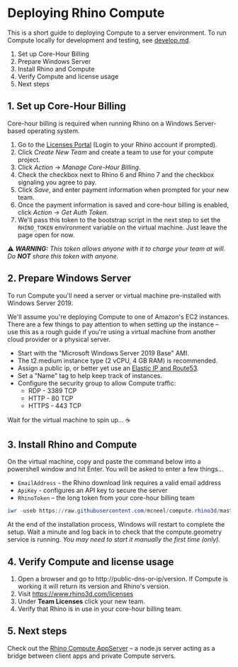 # Deploying Rhino Compute

This is a short guide to deploying Compute to a server environment. To run Compute locally for development and testing, see [develop.md](develop.md).

1. Set up Core-Hour Billing
2. Prepare Windows Server
3. Install Rhino and Compute
4. Verify Compute and license usage
5. Next steps

## 1. Set up Core-Hour Billing

Core-hour billing is required when running Rhino on a Windows Server-based operating system.

1. Go to the [Licenses Portal](https://www.rhino3d.com/licenses?_forceEmpty=true) (Login to your Rhino account if prompted).
2. Click _Create New Team_ and create a team to use for your compute project.
3. Click _Action_ -> _Manage Core-Hour Billing_.
4. Check the checkbox next to Rhino 6 and Rhino 7 and the checkbox signaling you agree to pay.
5. Click _Save_, and enter payment information when prompted for your new team.
6. Once the payment information is saved and core-hour billing is enabled, click _Action_ -> _Get Auth Token_.
7. We'll pass this token to the bootstrap script in the next step to set the `RHINO_TOKEN` environment variable on the virtual machine. Just leave the page open for now.

⚠️ _**WARNING:** This token allows anyone with it to charge your team at will. Do **NOT** share this token with anyone._

## 2. Prepare Windows Server

To run Compute you'll need a server or virtual machine pre-installed with Windows Server 2019.

We'll assume you're deploying Compute to one of Amazon's EC2 instances. There are a few things to pay attention to when setting up the instance – use this as a rough guide if you're using a virtual machine from another cloud provider or a physical server.

* Start with the "Microsoft Windows Server 2019 Base" AMI.
* The t2.medium instance type (2 vCPU, 4 GB RAM) is recommended.
* Assign a public ip, or better yet use an [Elastic IP and Route53](https://docs.aws.amazon.com/Route53/latest/DeveloperGuide/routing-to-ec2-instance.html).
* Set a "Name" tag to help keep track of instances.
* Configure the security group to allow Compute traffic:
    * RDP - 3389 TCP
    * HTTP - 80 TCP
    * HTTPS - 443 TCP

Wait for the virtual machine to spin up... ☕️

## 3. Install Rhino and Compute

On the virtual machine, copy and paste the command below into a powershell window and hit Enter. You will be asked to enter a few things...

* `EmailAddress` - the Rhino download link requires a valid email address
* `ApiKey` - configures an API key to secure the server
* `RhinoToken` – the long token from your core-hour billing team

```powershell
iwr -useb https://raw.githubusercontent.com/mcneel/compute.rhino3d/master/script/bootstrap-server.ps1 -outfile bootstrap.ps1; .\bootstrap.ps1 -install
```
At the end of the installation process, Windows will restart to complete the setup. Wait a minute and log back in to check that the compute.geometry service is running. _You may need to start it manually the first time (only)._

## 4. Verify Compute and license usage

1. Open a browser and go to http://public-dns-or-ip/version. If Compute is working it will return its version and Rhino's version.
1. Visit https://www.rhino3d.com/licenses
1. Under **Team Licenses** click your new team.
1. Verify that Rhino is in use in your core-hour billing team.

## 5. Next steps

Check out the [Rhino Compute AppServer](https://github.com/mcneel/compute.rhino3d.appserver) – a node.js server acting as a bridge between client apps and private Compute servers.
